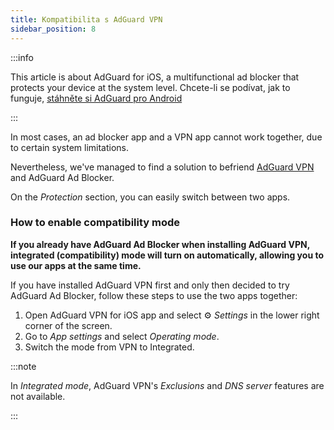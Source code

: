 ```yaml
---
title: Kompatibilita s AdGuard VPN
sidebar_position: 8
---
```


:::info

This article is about AdGuard for iOS, a multifunctional ad blocker that protects your device at the system level. Chcete-li se podívat, jak to funguje, [stáhněte si AdGuard pro Android](https://agrd.io/download-kb-adblock)

:::

In most cases, an ad blocker app and a VPN app cannot work together, due to certain system limitations.

Nevertheless, we've managed to find a solution to befriend [AdGuard VPN](https://adguard-vpn.com/) and AdGuard Ad Blocker.

On the _Protection_ section, you can easily switch between two apps.

### How to enable compatibility mode

**If you already have AdGuard Ad Blocker when installing AdGuard VPN, integrated (compatibility) mode will turn on automatically, allowing you to use our apps at the same time.**

If you have installed AdGuard VPN first and only then decided to try AdGuard Ad Blocker, follow these steps to use the two apps together:

1. Open AdGuard VPN for iOS app and select ⚙ _Settings_ in the lower right corner of the screen.
2. Go to _App settings_ and select _Operating mode_.
3. Switch the mode from VPN to Integrated.

:::note

In _Integrated mode_, AdGuard VPN's _Exclusions_ and _DNS server_ features are not available.

:::

